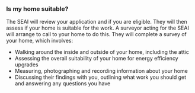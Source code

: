 ###  Is my home suitable?

The SEAI will review your application and if you are eligible. They will then
assess if your home is suitable for the work. A surveyor acting for the SEAI
will arrange to call to your home to do this. They will complete a survey of
your home, which involves:

  * Walking around the inside and outside of your home, including the attic 
  * Assessing the overall suitability of your home for energy efficiency upgrades 
  * Measuring, photographing and recording information about your home 
  * Discussing their findings with you, outlining what work you should get and answering any questions you have 
